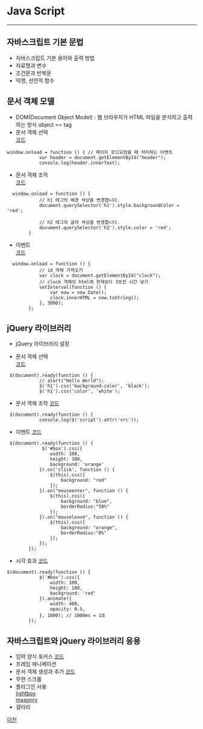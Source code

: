 # Java Script

-----------------------------

## 자바스크립트 기본 문법
* 자바스크립트 기본 용어와 출력 방법
* 자료형과 변수
* 조건문과 반복문
* 익명, 선언적 함수

## 문서 객체 모델
* DOM(Document Object Model) : 웹 브라우저가 HTML 파일을 분석하고 출력하는 방식
object ==  tag
* 문서 객체 선택  
[코드](https://github.com/choiyeonseong/StudyHtml/blob/main/03_JavaScript/js_test_5.html)
```
window.onload = function () { // 페이지 로드되었을 때 처리하는 이벤트
            var header = document.getElementById("header");
            console.log(header.innerText);

```

* 문서 객체 조작  
[코드](https://github.com/choiyeonseong/StudyHtml/blob/main/03_JavaScript/js_test_4.html)
```
  window.onload = function () {
            // h1 태그의 배경 색상을 변경합니다.
            document.querySelector('h1').style.backgroundColor = 'red';

            // h2 태그의 글자 색상을 변경합니다.
            document.querySelector('h2').style.color = 'red';
        }
```

* 이벤트      
[코드](https://github.com/choiyeonseong/StudyHtml/blob/main/03_JavaScript/js_test_6.html)
```
  window.onload = function () {
            // id 객체 가져오기
            var clock = document.getElementById("clock");
            // clock 객체의 html에 현재보다 3초전 시간 넣기
            setInterval(function () {
                var now = new Date();
                clock.innerHTML = now.toString();
            }, 3000);
        };
```

## jQuery 라이브러리

* jQuery 라이브러리 설정

* 문서 객체 선택  
[코드](https://github.com/choiyeonseong/StudyHtml/blob/main/03_JavaScript/jquery_test_1.html)
```
 $(document).ready(function () {
            // alert("Hello World");
            $('h1').css('background-color', 'black');
            $('h1').css('color', 'white');
```
* 문서 객체 조작 
[코드](https://github.com/choiyeonseong/StudyHtml/blob/main/03_JavaScript/jquery_test_1.html)
```
 $(document).ready(function () {
            console.log($('script').attr('src'));
```


* 이벤트
[코드](https://github.com/choiyeonseong/StudyHtml/blob/main/03_JavaScript/jquery_test_2.html)
```
 $(document).ready(function () {
             $('#box').css({
                width: 100,
                height: 100,
                background: 'orange'
            }).on('click', function () {
                $(this).css({
                    background: "red"
                });
            }).on("mouseenter", function () {
                $(this).css({
                    background: "blue",
                    borderRadius:"50%"
                });
            }).on("mouseleave", function () {
                $(this).css({
                    background: "orange",
                    borderRadius:"0%"
                });
            });
        });
```

* 시각 효과
[코드](https://github.com/choiyeonseong/StudyHtml/blob/main/03_JavaScript/jquery_test_3.html)
```
$(document).ready(function () {
            $('#box').css({
                width: 100,
                height: 100,
                background: 'red'
            }).animate({
                width: 400,
                opacity: 0.5,
            }, 1000); // 1000ms = 1초
        });
```

## 자바스크립트와 jQuery 라이브러리 응용
* 입력 양식 포커스
[코드](https://github.com/choiyeonseong/StudyHtml/blob/main/03_JavaScript/jquery_test_4.html)
* 프레임 애니메이션
* 문서 객체 생성과 추가
[코드](https://github.com/choiyeonseong/StudyHtml/blob/main/03_JavaScript/jquery_test_5.html)
* 무한 스크롤 
* 플러그인 사용 <br>
[lightbox](https://github.com/choiyeonseong/StudyHtml/blob/main/03_JavaScript/jquery_lightbox_text.html)<br>
[masonry](https://github.com/choiyeonseong/StudyHtml/blob/main/03_JavaScript/jquery_gridlayout_test.html)
* 갤러리

[이전](https://github.com/choiyeonseong/StudyHtml)
